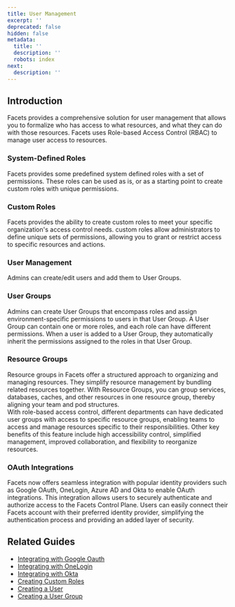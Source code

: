 ```yaml
---
title: User Management
excerpt: ''
deprecated: false
hidden: false
metadata:
  title: ''
  description: ''
  robots: index
next:
  description: ''
---
```

## Introduction

Facets provides a comprehensive solution for user management that allows you to formalize who has access to what resources, and what they can do with those resources. Facets uses Role-based Access Control (RBAC) to manage user access to resources.

### System-Defined Roles

Facets provides some predefined system defined roles with a set of permissions. These roles can be used as is, or as a starting point to create custom roles with unique permissions.

### Custom Roles

Facets provides the ability to create custom roles to meet your specific organization's access control needs. custom roles allow administrators to define unique sets of permissions, allowing you to grant or restrict access to specific resources and actions.

### User Management

Admins can create/edit users and add them to User Groups.

### User Groups

Admins can create User Groups that encompass roles and assign environment-specific permissions to users in that User Group. A User Group can contain one or more roles, and each role can have different permissions. When a user is added to a User Group, they automatically inherit the permissions assigned to the roles in that User Group.

### Resource Groups

Resource groups in Facets offer a structured approach to organizing and managing resources. They simplify resource management by bundling related resources together. With Resource Groups, you can group services, databases, caches, and other resources in one resource group, thereby aligning your team and pod structures.\
With role-based access control, different departments can have dedicated user groups with access to specific resource groups, enabling teams to access and manage resources specific to their responsibilities. Other key benefits of this feature include high accessibility control, simplified management, improved collaboration, and flexibility to reorganize resources.

### OAuth Integrations

Facets now offers seamless integration with popular identity providers such as Google OAuth, OneLogin, Azure AD and Okta to enable OAuth integrations. This integration allows users to securely authenticate and authorize access to the Facets Control Plane. Users can easily connect their Facets account with their preferred identity provider, simplifying the authentication process and providing an added layer of security.

## Related Guides

* [Integrating with Google Oauth](doc:google-oauth-integration-for-user-management)
* [Integrating with OneLogin](doc:integrating-with-onelogin)
* [Integrating with Okta](doc:integrating-with-okta)
* [Creating Custom Roles](doc:custom-roles)
* [Creating a User](doc:creating-a-user)
* [Creating a User Group](doc:creating-a-user-group)
